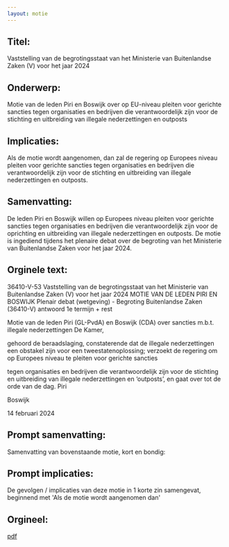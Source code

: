 ```yaml
---
layout: motie
---
```

## Titel:
Vaststelling van de begrotingsstaat van het Ministerie van Buitenlandse Zaken (V) voor het jaar 2024
## Onderwerp:
Motie van de leden Piri en Boswijk over op EU-niveau pleiten voor gerichte sancties tegen organisaties en bedrijven die verantwoordelijk zijn voor de stichting en uitbreiding van illegale nederzettingen en outposts 
## Implicaties:
Als de motie wordt aangenomen, dan zal de regering op Europees niveau pleiten voor gerichte sancties tegen organisaties en bedrijven die verantwoordelijk zijn voor de stichting en uitbreiding van illegale nederzettingen en outposts.
## Samenvatting:
De leden Piri en Boswijk willen op Europees niveau pleiten voor gerichte sancties tegen organisaties en bedrijven die verantwoordelijk zijn voor de oprichting en uitbreiding van illegale nederzettingen en outposts. De motie is ingediend tijdens het plenaire debat over de begroting van het Ministerie van Buitenlandse Zaken voor het jaar 2024.
## Orginele text:


36410-V-53
Vaststelling van de begrotingsstaat van het Ministerie van Buitenlandse Zaken (V) voor het jaar 2024
MOTIE VAN DE LEDEN PIRI EN BOSWIJK
Plenair debat (wetgeving) - Begroting Buitenlandse Zaken (36410-V) antwoord 1e termijn + rest

Motie van de leden Piri (GL-PvdA) en Boswijk (CDA) over sancties m.b.t.
illegale nederzettingen
De Kamer,

gehoord de beraadslaging,
constaterende dat de illegale nederzettingen een obstakel zijn voor een
tweestatenoplossing;
verzoekt de regering om op Europees niveau te pleiten voor gerichte sancties

tegen organisaties en bedrijven die verantwoordelijk zijn voor de stichting en
uitbreiding van illegale nederzettingen en ‘outposts’,
en gaat over tot de orde van de dag.
Piri

Boswijk

14 februari 2024


## Prompt samenvatting:
Samenvatting van bovenstaande motie, kort en bondig:


## Prompt implicaties:
De gevolgen / implicaties van deze motie in 1 korte zin samengevat, beginnend met 'Als de motie wordt aangenomen dan' 

## Orgineel:
[pdf](https://gegevensmagazijn.tweedekamer.nl/OData/v4/2.0/Document(e69c2138-2560-451d-8efa-5773c5f35276)/resource)
